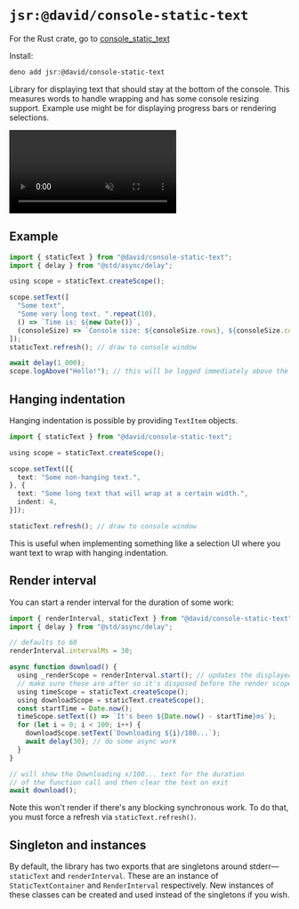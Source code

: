 # `jsr:@david/console-static-text`

For the Rust crate, go to
[console_static_text](https://github.com/dsherret/console_static_text)

Install:

```sh
deno add jsr:@david/console-static-text
```

Library for displaying text that should stay at the bottom of the console. This
measures words to handle wrapping and has some console resizing support. Example
use might be for displaying progress bars or rendering selections.

<video alt="Video showing a bunch of progress bars outputting while the user is making selections." controls muted loop playsinline src="videos/example_output.mp4"></video>

## Example

```ts
import { staticText } from "@david/console-static-text";
import { delay } from "@std/async/delay";

using scope = staticText.createScope();

scope.setText([
  "Some text",
  "Some very long text. ".repeat(10),
  () => `Time is: ${new Date()}`,
  (consoleSize) => `Console size: ${consoleSize.rows}, ${consoleSize.columns}`,
]);
staticText.refresh(); // draw to console window

await delay(1_000);
scope.logAbove("Hello!"); // this will be logged immediately above the other text
```

## Hanging indentation

Hanging indentation is possible by providing `TextItem` objects.

```ts
import { staticText } from "@david/console-static-text";

using scope = staticText.createScope();

scope.setText([{
  text: "Some non-hanging text.",
}, {
  text: "Some long text that will wrap at a certain width.",
  indent: 4,
}]);

staticText.refresh(); // draw to console window
```

This is useful when implementing something like a selection UI where you want
text to wrap with hanging indentation.

## Render interval

You can start a render interval for the duration of some work:

```ts
import { renderInterval, staticText } from "@david/console-static-text";
import { delay } from "@std/async/delay";

// defaults to 60
renderInterval.intervalMs = 30;

async function download() {
  using _renderScope = renderInterval.start(); // updates the displayed text periodically
  // make sure these are after so it's disposed before the render scope
  using timeScope = staticText.createScope();
  using downloadScope = staticText.createScope();
  const startTime = Date.now();
  timeScope.setText(() => `It's been ${Date.now() - startTime}ms`);
  for (let i = 0; i < 100; i++) {
    downloadScope.setText(`Downloading ${i}/100...`);
    await delay(30); // do some async work
  }
}

// will show the Downloading x/100... text for the duration
// of the function call and then clear the text on exit
await download();
```

Note this won't render if there's any blocking synchronous work. To do that, you
must force a refresh via `staticText.refresh()`.

## Singleton and instances

By default, the library has two exports that are singletons around
stderr—`staticText` and `renderInterval`. These are an instance of
`StaticTextContainer` and `RenderInterval` respectively. New instances of these
classes can be created and used instead of the singletons if you wish.
